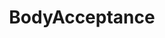 ---
title: BodyAcceptance
crosslinks:
- autotldr
- SuicideWatch
- datgrip
- aa_cups
- Serendipity
- ABraThatFits
---
